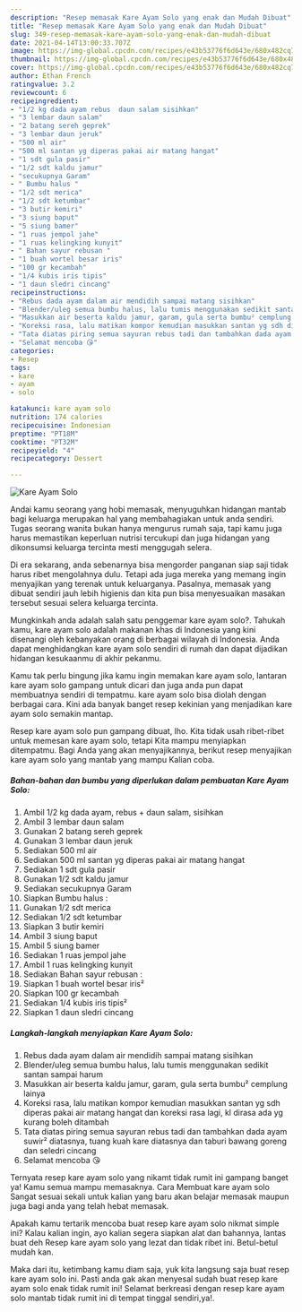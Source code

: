 ```yaml
---
description: "Resep memasak Kare Ayam Solo yang enak dan Mudah Dibuat"
title: "Resep memasak Kare Ayam Solo yang enak dan Mudah Dibuat"
slug: 349-resep-memasak-kare-ayam-solo-yang-enak-dan-mudah-dibuat
date: 2021-04-14T13:00:33.707Z
image: https://img-global.cpcdn.com/recipes/e43b53776f6d643e/680x482cq70/kare-ayam-solo-foto-resep-utama.jpg
thumbnail: https://img-global.cpcdn.com/recipes/e43b53776f6d643e/680x482cq70/kare-ayam-solo-foto-resep-utama.jpg
cover: https://img-global.cpcdn.com/recipes/e43b53776f6d643e/680x482cq70/kare-ayam-solo-foto-resep-utama.jpg
author: Ethan French
ratingvalue: 3.2
reviewcount: 6
recipeingredient:
- "1/2 kg dada ayam rebus  daun salam sisihkan"
- "3 lembar daun salam"
- "2 batang sereh geprek"
- "3 lembar daun jeruk"
- "500 ml air"
- "500 ml santan yg diperas pakai air matang hangat"
- "1 sdt gula pasir"
- "1/2 sdt kaldu jamur"
- "secukupnya Garam"
- " Bumbu halus "
- "1/2 sdt merica"
- "1/2 sdt ketumbar"
- "3 butir kemiri"
- "3 siung baput"
- "5 siung bamer"
- "1 ruas jempol jahe"
- "1 ruas kelingking kunyit"
- " Bahan sayur rebusan "
- "1 buah wortel besar iris"
- "100 gr kecambah"
- "1/4 kubis iris tipis"
- "1 daun sledri cincang"
recipeinstructions:
- "Rebus dada ayam dalam air mendidih sampai matang sisihkan"
- "Blender/uleg semua bumbu halus, lalu tumis menggunakan sedikit santan sampai harum"
- "Masukkan air beserta kaldu jamur, garam, gula serta bumbu² cemplung lainya"
- "Koreksi rasa, lalu matikan kompor kemudian masukkan santan yg sdh diperas pakai air matang hangat dan koreksi rasa lagi, kl dirasa ada yg kurang boleh ditambah"
- "Tata diatas piring semua sayuran rebus tadi dan tambahkan dada ayam suwir² diatasnya, tuang kuah kare diatasnya dan taburi bawang goreng dan seledri cincang"
- "Selamat mencoba 😘"
categories:
- Resep
tags:
- kare
- ayam
- solo

katakunci: kare ayam solo 
nutrition: 174 calories
recipecuisine: Indonesian
preptime: "PT18M"
cooktime: "PT32M"
recipeyield: "4"
recipecategory: Dessert

---
```



![Kare Ayam Solo](https://img-global.cpcdn.com/recipes/e43b53776f6d643e/680x482cq70/kare-ayam-solo-foto-resep-utama.jpg)

Andai kamu seorang yang hobi memasak, menyuguhkan hidangan mantab bagi keluarga merupakan hal yang membahagiakan untuk anda sendiri. Tugas seorang  wanita bukan hanya mengurus rumah saja, tapi kamu juga harus memastikan keperluan nutrisi tercukupi dan juga hidangan yang dikonsumsi keluarga tercinta mesti menggugah selera.

Di era  sekarang, anda sebenarnya bisa mengorder panganan siap saji tidak harus ribet mengolahnya dulu. Tetapi ada juga mereka yang memang ingin menyajikan yang terenak untuk keluarganya. Pasalnya, memasak yang dibuat sendiri jauh lebih higienis dan kita pun bisa menyesuaikan masakan tersebut sesuai selera keluarga tercinta. 



Mungkinkah anda adalah salah satu penggemar kare ayam solo?. Tahukah kamu, kare ayam solo adalah makanan khas di Indonesia yang kini disenangi oleh kebanyakan orang di berbagai wilayah di Indonesia. Anda dapat menghidangkan kare ayam solo sendiri di rumah dan dapat dijadikan hidangan kesukaanmu di akhir pekanmu.

Kamu tak perlu bingung jika kamu ingin memakan kare ayam solo, lantaran kare ayam solo gampang untuk dicari dan juga anda pun dapat membuatnya sendiri di tempatmu. kare ayam solo bisa diolah dengan berbagai cara. Kini ada banyak banget resep kekinian yang menjadikan kare ayam solo semakin mantap.

Resep kare ayam solo pun gampang dibuat, lho. Kita tidak usah ribet-ribet untuk memesan kare ayam solo, tetapi Kita mampu menyiapkan ditempatmu. Bagi Anda yang akan menyajikannya, berikut resep menyajikan kare ayam solo yang mantab yang mampu Kalian coba.

<!--inarticleads1-->

##### Bahan-bahan dan bumbu yang diperlukan dalam pembuatan Kare Ayam Solo:

1. Ambil 1/2 kg dada ayam, rebus + daun salam, sisihkan
1. Ambil 3 lembar daun salam
1. Gunakan 2 batang sereh geprek
1. Gunakan 3 lembar daun jeruk
1. Sediakan 500 ml air
1. Sediakan 500 ml santan yg diperas pakai air matang hangat
1. Sediakan 1 sdt gula pasir
1. Gunakan 1/2 sdt kaldu jamur
1. Sediakan secukupnya Garam
1. Siapkan  Bumbu halus :
1. Gunakan 1/2 sdt merica
1. Sediakan 1/2 sdt ketumbar
1. Siapkan 3 butir kemiri
1. Ambil 3 siung baput
1. Ambil 5 siung bamer
1. Sediakan 1 ruas jempol jahe
1. Ambil 1 ruas kelingking kunyit
1. Sediakan  Bahan sayur rebusan :
1. Siapkan 1 buah wortel besar iris²
1. Siapkan 100 gr kecambah
1. Sediakan 1/4 kubis iris tipis²
1. Siapkan 1 daun sledri cincang




<!--inarticleads2-->

##### Langkah-langkah menyiapkan Kare Ayam Solo:

1. Rebus dada ayam dalam air mendidih sampai matang sisihkan
1. Blender/uleg semua bumbu halus, lalu tumis menggunakan sedikit santan sampai harum
1. Masukkan air beserta kaldu jamur, garam, gula serta bumbu² cemplung lainya
1. Koreksi rasa, lalu matikan kompor kemudian masukkan santan yg sdh diperas pakai air matang hangat dan koreksi rasa lagi, kl dirasa ada yg kurang boleh ditambah
1. Tata diatas piring semua sayuran rebus tadi dan tambahkan dada ayam suwir² diatasnya, tuang kuah kare diatasnya dan taburi bawang goreng dan seledri cincang
1. Selamat mencoba 😘




Ternyata resep kare ayam solo yang nikamt tidak rumit ini gampang banget ya! Kamu semua mampu memasaknya. Cara Membuat kare ayam solo Sangat sesuai sekali untuk kalian yang baru akan belajar memasak maupun juga bagi anda yang telah hebat memasak.

Apakah kamu tertarik mencoba buat resep kare ayam solo nikmat simple ini? Kalau kalian ingin, ayo kalian segera siapkan alat dan bahannya, lantas buat deh Resep kare ayam solo yang lezat dan tidak ribet ini. Betul-betul mudah kan. 

Maka dari itu, ketimbang kamu diam saja, yuk kita langsung saja buat resep kare ayam solo ini. Pasti anda gak akan menyesal sudah buat resep kare ayam solo enak tidak rumit ini! Selamat berkreasi dengan resep kare ayam solo mantab tidak rumit ini di tempat tinggal sendiri,ya!.

